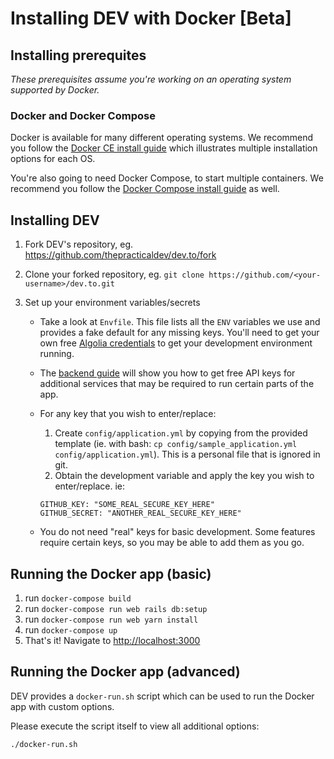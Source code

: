 # Installing DEV with Docker [Beta]

## Installing prerequites

_These prerequisites assume you're working on an operating system supported by Docker._

### Docker and Docker Compose

Docker is available for many different operating systems. We recommend you follow the [Docker CE install guide](https://docs.docker.com/install/) which illustrates multiple installation options for each OS.

You're also going to need Docker Compose, to start multiple containers. We recommend you follow the [Docker Compose install guide](https://docs.docker.com/compose/install/) as well.

## Installing DEV

1. Fork DEV's repository, eg. <https://github.com/thepracticaldev/dev.to/fork>
1. Clone your forked repository, eg. `git clone https://github.com/<your-username>/dev.to.git`
1. Set up your environment variables/secrets

   - Take a look at `Envfile`. This file lists all the `ENV` variables we use and provides a fake default for any missing keys. You'll need to get your own free [Algolia credentials](/backend/algolia) to get your development environment running.
   - The [backend guide](/backend) will show you how to get free API keys for additional services that may be required to run certain parts of the app.
   - For any key that you wish to enter/replace:

     1. Create `config/application.yml` by copying from the provided template (ie. with bash: `cp config/sample_application.yml config/application.yml`). This is a personal file that is ignored in git.
     1. Obtain the development variable and apply the key you wish to enter/replace. ie:

     ```shell
     GITHUB_KEY: "SOME_REAL_SECURE_KEY_HERE"
     GITHUB_SECRET: "ANOTHER_REAL_SECURE_KEY_HERE"
     ```

   - You do not need "real" keys for basic development. Some features require certain keys, so you may be able to add them as you go.

## Running the Docker app (basic)

1. run `docker-compose build`
1. run `docker-compose run web rails db:setup`
1. run `docker-compose run web yarn install`
1. run `docker-compose up`
1. That's it! Navigate to <http://localhost:3000>

## Running the Docker app (advanced)

DEV provides a `docker-run.sh` script which can be used to run the Docker app with custom options.

Please execute the script itself to view all additional options:

```shell
./docker-run.sh
```
